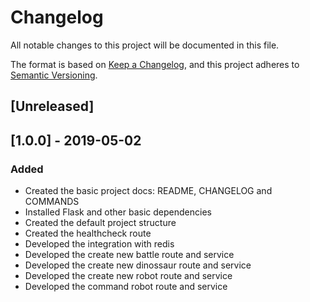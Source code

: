 # Changelog
All notable changes to this project will be documented in this file.

The format is based on [Keep a Changelog](https://keepachangelog.com/en/1.0.0/),
and this project adheres to [Semantic Versioning](https://semver.org/spec/v2.0.0.html).

## [Unreleased]

## [1.0.0] - 2019-05-02
### Added
- Created the basic project docs: README, CHANGELOG and COMMANDS
- Installed Flask and other basic dependencies
- Created the default project structure
- Created the healthcheck route
- Developed the integration with redis
- Developed the create new battle route and service
- Developed the create new dinossaur route and service
- Developed the create new robot route and service
- Developed the command robot route and service

